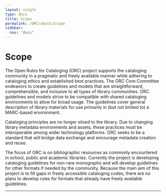 ```yaml
---
layout: single
type: docs
title: Scope
permalink: /ORC/about/Scope
sidebar:
  nav: "docs"
---
```


# Scope

The Open Rules for Cataloging (ORC) project supports the cataloging
community in a pragmatic and freely available manner while adhering to
cataloging ethics and established best practices. The ORC Core Committee
endeavors to create guidelines and models that are straightforward,
comprehensible, and inclusive to all types of library communities. ORC
guidelines and models strive to be compatible with shared cataloging
environments to allow for broad usage. The guidelines cover general
description of library materials for use primarily in (but not limited
to) a MARC-based environment.

Cataloging principles are no longer siloed to the library. Due to
changing library metadata environments and assets, these practices must
be interoperable among wider technology platforms. ORC seeks to be a
standard that will bridge data exchange and encourage metadata creation
and reuse.

The focus of ORC is on bibliographic resources as commonly encountered
in school, public and academic libraries. Currently the project is
developing cataloging guidelines for non-rare monographs and will
develop guidelines for other formats if needed by the community. Because
the main aim of this project is to fill gaps in freely accessible
cataloging codes, there are no plans to develop rules for formats that
already have freely available guidelines.

---